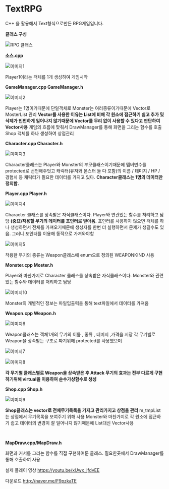 # TextRPG

C++ 을 활용해서 Text형식으로만든 RPG게임입니다.

**클래스 구성**

![RPG 클래스](https://user-images.githubusercontent.com/82795868/206779508-655f857a-0573-4aa4-b2d6-8cffe04a743f.png)

**소스.cpp**

![이미지1](https://user-images.githubusercontent.com/82795868/206779364-612c4d5e-dce7-4c6e-a3de-9a915e4c6413.png)

Player1이라는 객체를 1개 생성하여 게임시작


**GameManager.cpp  GameManager.h**

![이미지2](https://user-images.githubusercontent.com/82795868/206779366-a2981341-d670-42c2-8142-23e21894443c.png)

Player는 1명이기때문에 단일객체로 Monster는 여러종류이기때문에  Vector로 MosterList 관리
**Vector를 사용한 이유는 List에 비해 각 원소에 접근하기 쉽고 
추가 및 삭제가 빈번하게 일어나지 않기때문에 Vector를 무리 없이 사용할 수 있다고 판단하여 Vector사용**
게임의 흐름에 맞춰서 DrawManager를 통해 화면을 그리는 함수를 호출
Shop 객체를 하나 생성하여 상점관리

**Character.cpp Character.h**

![이미지3](https://user-images.githubusercontent.com/82795868/206779368-cfa55bbf-2757-4c17-ab67-8453477ad7cc.png)

Character클래스는 Player와 Monster의 부모클래스이기때문에 멤버변수를 protected로 선언해주엇고
캐릭터(유저와 몬스터 둘 다 포함)의 이름 / 데미지 / HP / 경험치 등 캐릭터가 필요한 데이터를 가지고 있다.
**Character클래스는 1명의 데이터만 정의함.**

**Player.cpp Player.h**

![이미지4](https://user-images.githubusercontent.com/82795868/206779371-e79b0d4b-ed5e-4467-84b3-56a843c24c91.png)

Character 클래스를 상속받은 자식클래스이다.
Player와 연관있는 함수를 처리하고 담당
**(중요)착용할 무기의 데이터를 포인터로 받아옴.**
포인터를 사용하지 않으면 객체를 하나 생성하면서 전체를 가져오기때문에 생성자를 한번 더 실행하면서 문제가
생길수도 있음. 그러니 포인터를 이용해 동적으로 가져와야함

![이미지5](https://user-images.githubusercontent.com/82795868/206779372-da20b707-5d60-487f-9587-b78a61fee0fb.png)

착용한 무기의 종류는 Weapon클래스에 enum으로 정의된 WEAPONKIND 사용 

**Monster.cpp Moster.h**

Player와 마찬가지로 Character 클래스를 상속받은 자식클래스이다.
Monster와 관련있는 함수와 데이터를 처리하고 담당

![이미지10](https://user-images.githubusercontent.com/82795868/206780500-415a8d51-2aab-42ce-8c3a-36cd23a2c88e.png)

Monster의 개별적인 정보는 파일입출력을 통해 text파일에서 데이터를 가져옴 

**Weapon.cpp Weapon.h**

![이미지6](https://user-images.githubusercontent.com/82795868/206779374-8167ea91-eb3c-4b9a-a88c-2395e0ee87cf.png)


Weapon클래스는 객체1개의 무기의 이름 , 종류 , 데미지 ,가격을 저장
각 무기별로 Weapon을 상속받는 구조로 짜기위해 protected를 사용했으며

![이미지7](https://user-images.githubusercontent.com/82795868/206779375-9bd16e07-fdc5-4cdc-a7c4-12bd3830a7d2.png)

![이미지8](https://user-images.githubusercontent.com/82795868/206779377-afa14322-cc5d-4de1-adf5-5e88161c808c.png)



**각 무기별 클래스별로 Weapon을 상속받은 후 Attack 무기의 효과는 전부 다르게 구현하기위해
virtual을 이용하여 순수가상함수로 생성**

**Shop.cpp Shop.h**

![이미지9](https://user-images.githubusercontent.com/82795868/206779379-56a8124c-af23-441a-935e-b15b7fdebce3.png)

**Shop클래스는 vector로 전체무기목록을 가지고 관리가지고 상점을 관리**
m_tmpList는 상점에서 무기목록을 보여주기 위해 사용 
Monster와 마찬가지로 각 원소에 접근하기 쉽고 데이터의 변경이 잘 일어나지 않기때문에 List대신 Vector사용

​

**MapDraw.cpp/MapDraw.h**

화면과 커서를 그리는 함수를 직접 구현하여둔 클래스. 
필요한곳에서 DrawManager를 통해 호출하여 사용

실제 플레이 영상
https://youtu.be/xUwx_jfdvEE

다운로드
http://naver.me/F9pzkaTE
